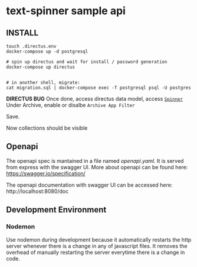 # text-spinner sample api

## INSTALL

```
touch .directus.env
docker-compose up -d postgresql

# spin up directus and wait for install / password generation
docker-compose up directus


# in another shell, migrate:
cat migration.sql | docker-compose exec -T postgresql psql -U postgres
```

**DIRECTUS BUG**
Once done, access directus data model, access [`Spinner`](http://localhost:8055/admin/settings/data-model/spinner)
Under Archive, enable or disalbe `Archive App Filter`

Save.

Now collections should be visible

## Openapi

The openapi spec is mantained in a file named _openapi.yaml_. It is served from express with the swagger UI. More about openapi can be found here: https://swagger.io/specification/

The openapi documentation with swagger UI can be accessed here: http://localhost:8080/doc

## Development Environment

### Nodemon

Use nodemon during development because it automatically restarts the http server whenever there is a change in any of javascript files. It removes the overhead of manually restarting the server everytime there is a change in code.
